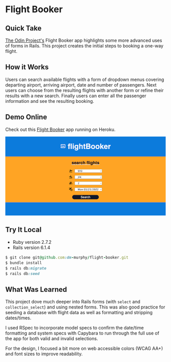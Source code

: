 # Flight Booker

## Quick Take

[The Odin Project's](https://www.theodinproject.com/paths/full-stack-ruby-on-rails/courses/ruby-on-rails/lessons/flight-booker) Flight Booker app highlights some more advanced uses of forms in Rails. This project creates the initial steps to booking a one-way flight. 

## How it Works

Users can search available flights with a form of dropdown menus covering departing airport, arriving airport, date and number of passengers. Next users can choose from the resulting flights with another form or refine their results with a new search. Finally users can enter all the passenger information and see the resulting booking.

## Demo Online

Check out this [Flight Booker](https://intense-ocean-12420.herokuapp.com/) app running on Heroku.

![Flight booker app with search fields entered](flight-booker-screen-shot.png)

## Try It Local

* Ruby version 2.7.2
* Rails version 6.1.4

```ruby
$ git clone git@github.com:dm-murphy/flight-booker.git
$ bundle install
$ rails db:migrate
$ rails db:seed
```

## What Was Learned

This project dove much deeper into Rails forms (with `select` and `collection_select`) and using nested forms. This was also good practice for seeding a database with flight data as well as formatting and stripping dates/times.

I used RSpec to incorporate model specs to confirm the date/time formatting and system specs with Capybara to run through the full use of the app for both valid and invalid selections.

For the design, I focused a bit more on web accessible colors (WCAG AA+) and font sizes to improve readability.